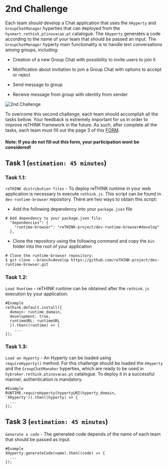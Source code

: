 # 2nd Challenge

Each team should develop a Chat application that uses the `XHyperty` and `GroupChatManager` hyperties that can deployed from the `hysmart.rethink.ptinovacao.pt` catalogue. The `XHyperty` generates a code according to the name of your team that should be passed an input. The `GroupChatManager` hyperty main functionality is to handle text conversations among groups, including:

 * Creation of a new Group Chat with possibility to invite users to join it
 
 * Motification about invitation to join a Group Chat with options to accept or reject

 * Send message to group

 * Receive message from group with identity from sender
   

![2nd Challenge](https://github.com/BernardoMG/dev-reTHINK-challenge/blob/master/Figures/2-Challenge.jpg)

To overcome this second challenge, each team should accomplish all the tasks bellow. 
Your feedback is extremely important for us in order to improve reTHINK framework in the future. As such, after complete all the tasks, each team must fill out the page 3 of this [FORM](https://docs.google.com/forms/d/e/1FAIpQLSeFt56Ura0zkTqg_VX9od_jBZtE3-2mt_urTFvxsoRuQ3uJRw/viewform). 

#### Note: If you do not fill out this form, your participation wont be considered! 

## Task 1 (`estimation: 45 minutes`)

### Task 1.1:

`reTHINK distribution files` - To deploy reTHINK runtime in your web application is necessary to execute `rethink.js`. This script can be found in `dev-runtime-browser` repository. There are two ways to obtain this script:

* Add the following dependency into your `package.json` file

```shell
# Add dependency to your package.json file:
  "dependencies": {
    "runtime-browser": "reTHINK-project/dev-runtime-browser#develop"
  },
```

* Clone the repository using the following command and copy the `bin` folder into the root of your application 

```shell
# Clone the runtime-browser repository:
$ git clone --branch=develop https://github.com/reTHINK-project/dev-runtime-browser.git
```

### Task 1.2:

`Load Runtime` - reTHINK runtime can be obtained after the `rethink.js` execution by your application.

```shell
#Example
rethink.default.install({ 
  domain: runtime_domain,
  development: true,
  runtimeURL: runtimeURL
  }).then((runtime) => {
    ... 
});
```

### Task 1.3:

`Load an Hyperty` - An Hyperty can be loaded using `requireHyperty()` method. For this challenge should be loaded the `XHyperty` and the `GroupChatManaher` hyperties, which are ready to be used in `hybroker.rethink.ptinovacao.pt` catalogue. To deploy it in a successful manner, authentication is mandatory.

```shell
#Example
RUNTIME.requireHyperty(hypertyURI(hyperty_domain, 'XHyperty')).then((hyperty) => {
  ...
});
```

## Task 3 (`estimation: 45 minutes`)

`Generate a code` - The generated code depends of the name of each team that should be passed as input.

```shell
#Example
XHyperty.generateCode(name).then((code) => {
  ...
});
```



